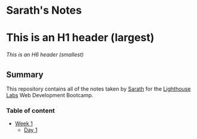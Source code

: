 # Sarath's Notes
# This is an H1 header (largest)
###### This is an H6 header (smallest)
## Summary 

This repository contains all of the notes taken by [Sarath](https://github.com/SARATH-VARMA) for the [Lighthouse Labs](https://www.lighthouselabs.ca/) Web Development Bootcamp.

### Table of content
* [Week 1](/week_1)
  * [Day 1](/week_1/day_1)
  